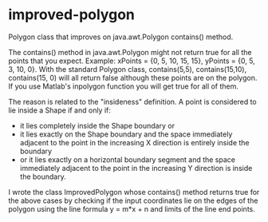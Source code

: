 improved-polygon
================

Polygon class that improves on java.awt.Polygon contains() method.

The contains() method in java.awt.Polygon might not return true for all the points that you expect. Example: xPoints = {0, 5, 10, 15, 15}, yPoints = {0, 5, 3, 10, 0}. With the standard Polygon class, contains(5,5), contains(15,10), contains(15, 0) will all return false although these points are on the polygon. If you use Matlab's inpolygon function you will get true for all of them.

The reason is related to the "insideness" definition. A point is considered to lie inside a Shape if and only if:
* it lies completely inside the Shape boundary or
* it lies exactly on the Shape boundary and the space immediately adjacent to the point in the increasing X direction is entirely inside the boundary
* or it lies exactly on a horizontal boundary segment and the space immediately adjacent to the point in the increasing Y direction is inside the boundary.

I wrote the class ImprovedPolygon whose contains() method returns true for the above cases by checking if the input coordinates lie on the edges of the polygon using the line formula y = m*x + n and limits of the line end points.
